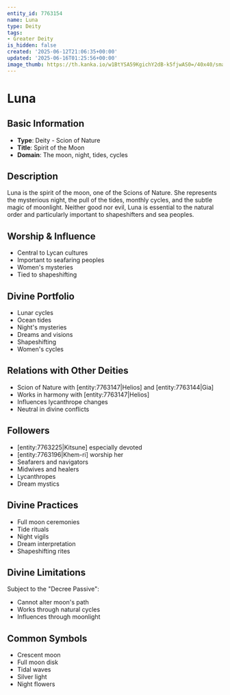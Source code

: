 ```yaml
---
entity_id: 7763154
name: Luna
type: Deity
tags:
- Greater Deity
is_hidden: false
created: '2025-06-12T21:06:35+00:00'
updated: '2025-06-16T01:25:56+00:00'
image_thumb: https://th.kanka.io/w1BtYSA59KgichY2dB-k5fjwAS0=/40x40/smart/src/campaigns/322885/9f0da608-732b-43b9-bdb5-335992506216.png
---
```


# Luna

## Basic Information

- **Type**: Deity - Scion of Nature
- **Title**: Spirit of the Moon
- **Domain**: The moon, night, tides, cycles

## Description

Luna is the spirit of the moon, one of the Scions of Nature. She represents the mysterious night, the pull of the tides, monthly cycles, and the subtle magic of moonlight. Neither good nor evil, Luna is essential to the natural order and particularly important to shapeshifters and sea peoples.

## Worship & Influence

- Central to Lycan cultures
- Important to seafaring peoples
- Women's mysteries
- Tied to shapeshifting

## Divine Portfolio

- Lunar cycles
- Ocean tides
- Night's mysteries
- Dreams and visions
- Shapeshifting
- Women's cycles

## Relations with Other Deities

- Scion of Nature with [entity:7763147|Helios] and [entity:7763144|Gia]
- Works in harmony with [entity:7763147|Helios]
- Influences lycanthrope changes
- Neutral in divine conflicts

## Followers

- [entity:7763225|Kitsune] especially devoted
- [entity:7763196|Khem-ri] worship her
- Seafarers and navigators
- Midwives and healers
- Lycanthropes
- Dream mystics

## Divine Practices

- Full moon ceremonies
- Tide rituals
- Night vigils
- Dream interpretation
- Shapeshifting rites

## Divine Limitations

Subject to the "Decree Passive":

- Cannot alter moon's path
- Works through natural cycles
- Influences through moonlight

## Common Symbols

- Crescent moon
- Full moon disk
- Tidal waves
- Silver light
- Night flowers